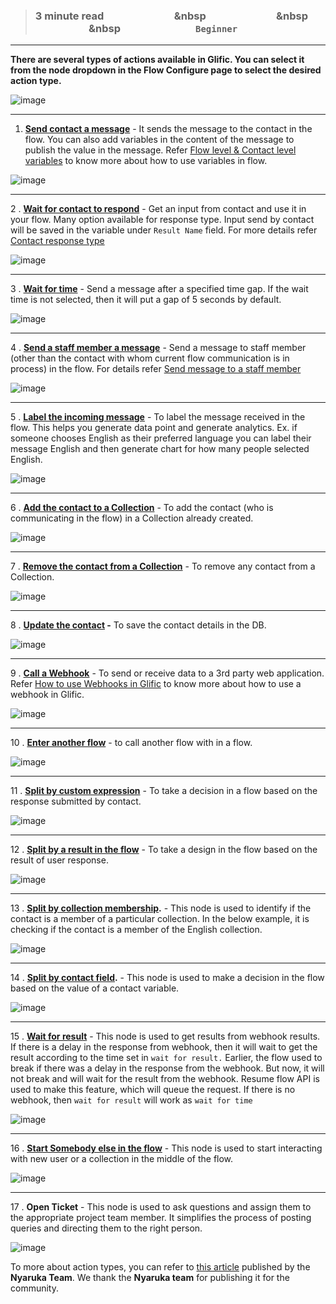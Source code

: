 > ### **3 minute read &nbsp; &nbsp; &nbsp; &nbsp; &nbsp; &nbsp; &nbsp; &nbsp; &nbsp; &nbsp; &nbsp; &nbsp; &nbsp; &nbsp; &nbsp &nbsp; &nbsp; &nbsp; &nbsp; &nbsp; &nbsp; &nbsp; &nbsp; &nbsp; &nbsp; &nbsp; &nbsp; &nbsp; &nbsp; &nbsp &nbsp; &nbsp; &nbsp; &nbsp; &nbsp; &nbsp; &nbsp; &nbsp; &nbsp; &nbsp; &nbsp; &nbsp; &nbsp; &nbsp; &nbsp &nbsp; &nbsp; &nbsp; &nbsp; &nbsp; &nbsp; &nbsp; &nbsp; &nbsp; &nbsp; &nbsp; &nbsp; &nbsp; &nbsp; &nbsp; `Beginner`**
___

**There are several types of actions available in Glific. You can select it from the node dropdown in the Flow Configure page to select the desired action type.**

![image](https://user-images.githubusercontent.com/32592458/218254809-98cd5c22-db91-4fe0-a31b-5551be087d0a.png)
___

1. **[Send contact a message](https://glific.github.io/docs/docs/Product%20Features/Flows/Flow%20Actions/Send%20the%20contact%20a%20message)** - It sends the message to the contact in the flow. You can also add variables in the content of the message to publish the value in the message. Refer [Flow level &amp; Contact level variables](https://glific.github.io/docs/docs/Flows/Flow%20Variables/Flow%20variables%20vs%20Contact%20variables/) to know more about how to use variables in flow.

![image](https://user-images.githubusercontent.com/32592458/218254828-66a5d970-b108-4fdb-bca2-94b5cb00b9de.png)
___

2 . **[Wait for contact to respond](https://glific.github.io/docs/docs/Product%20Features/Flows/Flow%20Actions/Wait%20for%20the%20contact%20to%20respond)** - Get an input from contact and use it in your flow. Many option available for response type. Input send by contact will be saved in the variable under `Result Name` field. For more details refer [Contact response type](https://glific.github.io/docs/docs/Product%20Features/Flows/Flow%20Actions/Send%20the%20contact%20an%20interactive%20message)

![image](https://user-images.githubusercontent.com/32592458/218254838-842fa88a-6498-4e2e-909f-690e63cabbeb.png)
___

3 . **[Wait for time](https://glific.github.io/docs/docs/Product%20Features/Flows/Flow%20Actions/Wait%20for%20time)** - Send a message after a specified time gap. If the wait time is not selected, then it will put a gap of 5 seconds by default.

![image](https://user-images.githubusercontent.com/32592458/218254842-329a718e-5606-475b-b1b6-36270af2350a.png)
___

4 . **[Send a staff member a message](https://glific.github.io/docs/docs/Product%20Features/Flows/Flow%20Actions/Send%20a%20staff%20member%20a%20message)** - Send a message to staff member (other than the contact with whom current flow communication is in process) in the flow. For details refer [Send message to a staff member](https://glific.github.io/docs/docs/Flows/Flow%20Actions/Send%20message%20to%20a%20staff%20member/)

![image](https://user-images.githubusercontent.com/32592458/218254845-9f2d9439-cdbe-4a6a-bb7b-a3979cbddf0d.png)
___
5 . **[Label the incoming message](https://glific.github.io/docs/docs/Product%20Features/Flows/Flow%20Actions/Label%20the%20incoming%20message)** - To label the message received in the flow. This helps you generate data point and generate analytics. Ex. if someone chooses English as their preferred language you can label their message English and then generate chart for how many people selected English.

![image](https://user-images.githubusercontent.com/32592458/218254849-f5049dcb-4c84-4250-b235-efec35a43360.png)
___
6 . **[Add the contact to a Collection](https://glific.github.io/docs/docs/Product%20Features/Flows/Flow%20Actions/Add%20or%20Remove%20the%20contact%20to%20a%20collection)** - To add the contact (who is communicating in the flow) in a Collection already created.

![image](https://user-images.githubusercontent.com/32592458/218254853-92a41e65-04b3-454b-9b68-c59b01059181.png)
___
7 . **[Remove the contact from a Collection](https://glific.github.io/docs/docs/Product%20Features/Flows/Flow%20Actions/Add%20or%20Remove%20the%20contact%20to%20a%20collection)** - To remove any contact from a Collection.

![image](https://user-images.githubusercontent.com/32592458/218254859-2319fcc8-b20c-48e4-8b91-bc0d91566efc.png)
___
8 . **[Update the contact](https://glific.github.io/docs/docs/Product%20Features/Flows/Flow%20Actions/Update%20the%20contact) -** To save the contact details in the DB.

![image](https://user-images.githubusercontent.com/32592458/218254866-45b33197-cb90-41ff-8a06-64f05eacb654.png)
___
9 . **[Call a Webhook](https://glific.github.io/docs/docs/Product%20Features/Flows/Flow%20Actions/Call%20a%20webhook)** - To send or receive data to a 3rd party web application. Refer [How to use Webhooks in Glific](https://glific.github.io/docs/docs/Integrations/How%20to%20use%20Webhooks%20in%20Glific/) to know more about how to use a webhook in Glific.

![image](https://user-images.githubusercontent.com/32592458/218254875-8f7c1d57-abdb-49c9-a7a1-a3961c34f1e8.png)
___
10 . **[Enter another flow](https://glific.github.io/docs/docs/Product%20Features/Flows/Flow%20Actions/Enter%20another%20flow)** - to call another flow with in a flow.

![image](https://user-images.githubusercontent.com/32592458/218254882-58f96b9c-8b67-4ef7-93c0-9d47c8e4da55.png)
___

11 . **[Split by custom expression](https://glific.github.io/docs/docs/Product%20Features/Flows/Flow%20Actions/Split%20By/Custom%20Expression)** - To take a decision in a flow based on the response submitted by contact.

![image](https://user-images.githubusercontent.com/32592458/218254886-5a4489ec-5f2e-4d37-aafa-46a2f02aa626.png)

___
12 . **[Split by a result in the flow](https://glific.github.io/docs/docs/Product%20Features/Flows/Flow%20Actions/Split%20By/Result%20in%20the%20Flow)** - To take a design in the flow based on the result of user response.

![image](https://user-images.githubusercontent.com/32592458/218254893-5c96109c-1039-4bd5-bbf5-1b634f1c9528.png)
___
13 . **[Split by collection membership](https://glific.github.io/docs/docs/Product%20Features/Flows/Flow%20Actions/Split%20By/Collection%20Membership).** - This node is used to identify if the contact is a member of a particular collection. In the below example, it is checking if the contact is a member of the English collection.

![image](https://user-images.githubusercontent.com/32592458/218254903-b911e5bc-a95e-44be-ac30-3c06a5bf9b96.png)
___
14 . **[Split by contact field](https://glific.github.io/docs/docs/Product%20Features/Flows/Flow%20Actions/Split%20By/Contact%20Field).** - This node is used to make a decision in the flow based on the value of a contact variable.

![image](https://user-images.githubusercontent.com/32592458/218254909-ec862a4a-be66-4a03-9904-00bd3830e2cd.png)
___
15 . **[Wait for result](https://glific.github.io/docs/docs/Product%20Features/Flows/Flow%20Actions/Wait%20for%20result)** - This node is used to get results from webhook results. If there is a delay in the response from webhook, then it will wait to get the result according to the time set in `wait for result.` Earlier, the flow used to break if there was a delay in the response from the webhook. But now, it will not break and will wait for the result from the webhook. Resume flow API is used to make this feature, which will queue the request. If there is no webhook, then `wait for result` will work as `wait for time`

![image](https://user-images.githubusercontent.com/32592458/218254915-246fc560-c516-40c4-a29b-0d9a5ad69b21.png)
___
16 . **[Start Somebody else in the flow](https://glific.github.io/docs/docs/Product%20Features/Flows/Flow%20Actions/Start%20somebody%20else%20in%20a%20flow)** - This node is used to start interacting with new user or a collection in the middle of the flow. 

![image](https://user-images.githubusercontent.com/130072273/235684494-ba8d1178-1b81-43a2-90ed-c8978d7a9c6e.png)

___

17 . **Open Ticket** - This node is used to ask questions and assign them to the appropriate project team member. It simplifies the process of posting queries and directing them to the right person.

![image](https://github.com/glific/docs/assets/90472056/fd103c5e-3903-4556-9c1d-2ed6b1b55c05)

To more about action types, you can refer to [this article](https://help.nyaruka.com/en/article/actions-3pbdyd/) published by the **Nyaruka Team**. We thank the **Nyaruka team** for publishing it for the community.
